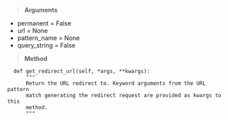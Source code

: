 > **Arguments**

- permanent = False
- url = None
- pattern_name = None
- query_string = False


> **Method**

```
  def get_redirect_url(self, *args, **kwargs):
      """
      Return the URL redirect to. Keyword arguments from the URL pattern
      match generating the redirect request are provided as kwargs to this
      method.
      """
```
